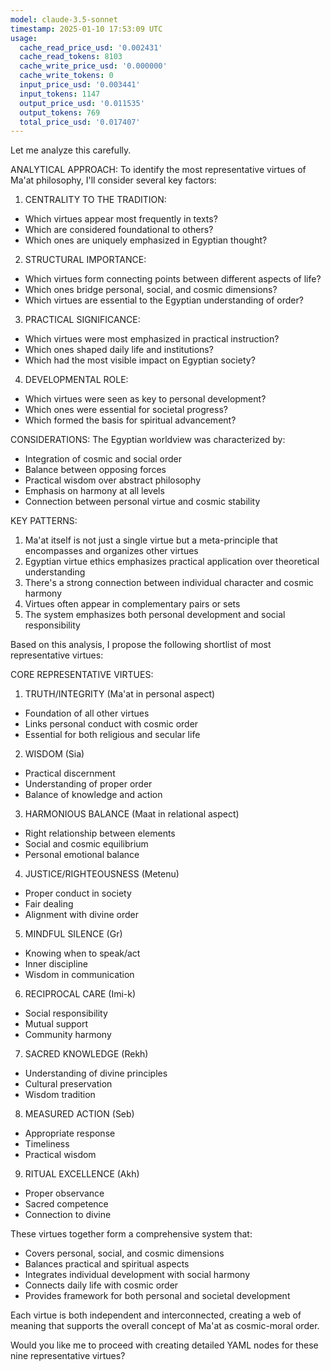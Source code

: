 ```yaml
---
model: claude-3.5-sonnet
timestamp: 2025-01-10 17:53:09 UTC
usage:
  cache_read_price_usd: '0.002431'
  cache_read_tokens: 8103
  cache_write_price_usd: '0.000000'
  cache_write_tokens: 0
  input_price_usd: '0.003441'
  input_tokens: 1147
  output_price_usd: '0.011535'
  output_tokens: 769
  total_price_usd: '0.017407'
---
```


Let me analyze this carefully.

ANALYTICAL APPROACH:
To identify the most representative virtues of Ma'at philosophy, I'll consider several key factors:

1. CENTRALITY TO THE TRADITION:
- Which virtues appear most frequently in texts?
- Which are considered foundational to others?
- Which ones are uniquely emphasized in Egyptian thought?

2. STRUCTURAL IMPORTANCE:
- Which virtues form connecting points between different aspects of life?
- Which ones bridge personal, social, and cosmic dimensions?
- Which virtues are essential to the Egyptian understanding of order?

3. PRACTICAL SIGNIFICANCE:
- Which virtues were most emphasized in practical instruction?
- Which ones shaped daily life and institutions?
- Which had the most visible impact on Egyptian society?

4. DEVELOPMENTAL ROLE:
- Which virtues were seen as key to personal development?
- Which ones were essential for societal progress?
- Which formed the basis for spiritual advancement?

CONSIDERATIONS:
The Egyptian worldview was characterized by:
- Integration of cosmic and social order
- Balance between opposing forces
- Practical wisdom over abstract philosophy
- Emphasis on harmony at all levels
- Connection between personal virtue and cosmic stability

KEY PATTERNS:
1. Ma'at itself is not just a single virtue but a meta-principle that encompasses and organizes other virtues
2. Egyptian virtue ethics emphasizes practical application over theoretical understanding
3. There's a strong connection between individual character and cosmic harmony
4. Virtues often appear in complementary pairs or sets
5. The system emphasizes both personal development and social responsibility

Based on this analysis, I propose the following shortlist of most representative virtues:

CORE REPRESENTATIVE VIRTUES:
1. TRUTH/INTEGRITY (Ma'at in personal aspect)
- Foundation of all other virtues
- Links personal conduct with cosmic order
- Essential for both religious and secular life

2. WISDOM (Sia)
- Practical discernment
- Understanding of proper order
- Balance of knowledge and action

3. HARMONIOUS BALANCE (Maat in relational aspect)
- Right relationship between elements
- Social and cosmic equilibrium
- Personal emotional balance

4. JUSTICE/RIGHTEOUSNESS (Metenu)
- Proper conduct in society
- Fair dealing
- Alignment with divine order

5. MINDFUL SILENCE (Gr)
- Knowing when to speak/act
- Inner discipline
- Wisdom in communication

6. RECIPROCAL CARE (Imi-k)
- Social responsibility
- Mutual support
- Community harmony

7. SACRED KNOWLEDGE (Rekh)
- Understanding of divine principles
- Cultural preservation
- Wisdom tradition

8. MEASURED ACTION (Seb)
- Appropriate response
- Timeliness
- Practical wisdom

9. RITUAL EXCELLENCE (Akh)
- Proper observance
- Sacred competence
- Connection to divine

These virtues together form a comprehensive system that:
- Covers personal, social, and cosmic dimensions
- Balances practical and spiritual aspects
- Integrates individual development with social harmony
- Connects daily life with cosmic order
- Provides framework for both personal and societal development

Each virtue is both independent and interconnected, creating a web of meaning that supports the overall concept of Ma'at as cosmic-moral order.

Would you like me to proceed with creating detailed YAML nodes for these nine representative virtues?